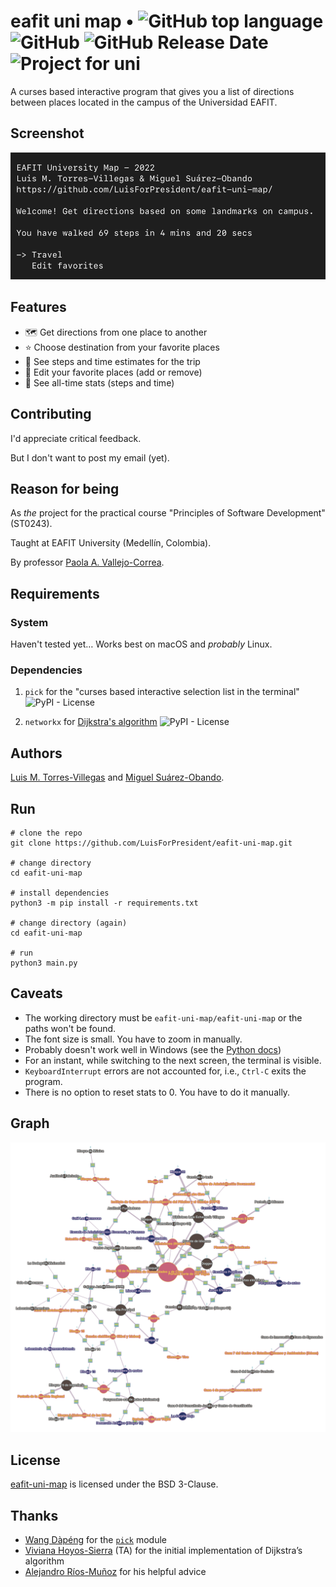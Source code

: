 # eafit uni map • ![GitHub top language](https://img.shields.io/github/languages/top/LuisForPresident/eafit-uni-map?style=plastic) ![GitHub](https://img.shields.io/github/license/LuisForPresident/eafit-uni-map?style=plastic) ![GitHub Release Date](https://img.shields.io/github/release-date/LuisForPresident/eafit-uni-map?style=plastic) ![Project for uni](https://img.shields.io/badge/project-for%20uni-yellow?style=plastic)

A curses based interactive program that gives you a list of directions between places located in the campus of the Universidad EAFIT.

## Screenshot

![A screen capture of the main menu of the program.](./images/screenshot.png)

## Features
- 🗺 Get directions from one place to another
- ⭐️ Choose destination from your favorite places
- 💯 See steps and time estimates for the trip
- 📝 Edit your favorite places (add or remove)
- 🧐 See all-time stats (steps and time)

## Contributing
I'd appreciate critical feedback.

But I don't want to post my email (yet).

## Reason for being
As _the_ project for the practical course "Principles of Software Development" (ST0243).

Taught at EAFIT University (Medellín, Colombia).

By professor [Paola A. Vallejo-Correa](https://scholar.google.com/citations?user=S8xNhVoAAAAJ).

## Requirements
### System
Haven't tested yet… Works best on macOS and _probably_ Linux.

### Dependencies
1. `pick` for the "curses based interactive selection list in the terminal" ![PyPI - License](https://img.shields.io/pypi/l/pick?style=flat)

2. `networkx` for [Dijkstra's algorithm](https://en.wikipedia.org/wiki/Dijkstra%27s_algorithm) ![PyPI - License](https://img.shields.io/pypi/l/networkx?style=flat)

## Authors
[Luis M. Torres-Villegas](https://www.github.com/LuisForPresident) and [Miguel Suárez-Obando](https://www.github.com/MSO2023).

## Run
```shell
# clone the repo
git clone https://github.com/LuisForPresident/eafit-uni-map.git

# change directory
cd eafit-uni-map

# install dependencies
python3 -m pip install -r requirements.txt

# change directory (again)
cd eafit-uni-map

# run
python3 main.py
```

## Caveats
- The working directory must be `eafit-uni-map/eafit-uni-map` or the paths won't be found.
- The font size is small. You have to zoom in manually.
- Probably doesn't work well in Windows (see the [Python docs](https://docs.python.org/3/howto/curses.html#what-is-curses))
- For an instant, while switching to the next screen, the terminal is visible.
- `KeyboardInterrupt` errors are not accounted for, i.e., `Ctrl-C` exits the program.
- There is no option to reset stats to 0. You have to do it manually.

## Graph
![A colored version of the graph, generated with graphonline.ru/en](./images/colored-graph.png)

## License
[eafit-uni-map](https://github.com/LuisForPresident/eafit-uni-map/) is licensed under the BSD 3-Clause.

## Thanks
- [Wang Dàpéng](https://github.com/wong2) for the [`pick`](https://pypi.org/project/pick/) module
- [Viviana Hoyos-Sierra](https://github.com/Vivi-Hoyos2710) (TA) for the initial implementation of Dijkstra’s algorithm
- [Alejandro Ríos-Muñoz](https://github.com/alejoriosm04) for his helpful advice
